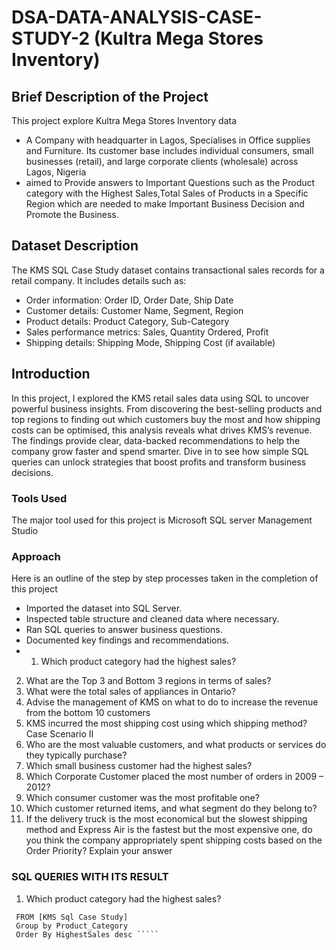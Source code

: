 # DSA-DATA-ANALYSIS-CASE-STUDY-2 (Kultra Mega Stores Inventory)

## Brief Description of the Project
 This project explore Kultra Mega Stores Inventory data
 - A Company with headquarter in Lagos, Specialises in Office supplies and Furniture. Its customer base includes individual consumers, small businesses (retail), and large corporate clients (wholesale) across Lagos, Nigeria
 - aimed to Provide answers to  Important Questions such as the Product category with the Highest Sales,Total Sales of Products in a Specific Region which are needed to make Important Business Decision and Promote the Business.

## Dataset Description
The KMS SQL Case Study dataset contains transactional sales records for a retail company. It includes details such as:
- Order information: Order ID, Order Date, Ship Date
- Customer details: Customer Name, Segment, Region
- Product details: Product Category, Sub-Category
- Sales performance metrics: Sales, Quantity Ordered, Profit
- Shipping details: Shipping Mode, Shipping Cost (if available)
  

## Introduction
In this project, I explored the KMS retail sales data using SQL to uncover powerful business insights. From discovering the best-selling products and top regions to finding out which customers buy the most and how shipping costs can be optimised, this analysis reveals what drives KMS’s revenue. The findings provide clear, data-backed recommendations to help the company grow faster and spend smarter. Dive in to see how simple SQL queries can unlock strategies that boost profits and transform business decisions.
### Tools Used
The major tool used for this project is Microsoft SQL server Management Studio

### Approach 
Here is an outline of the step by step processes taken in the completion of this project  

- Imported the dataset into SQL Server.
- Inspected table structure and cleaned data where necessary.
- Ran SQL queries to answer business questions.
- Documented key findings and recommendations.
- 
  1. Which product category had the highest sales?
2. What are the Top 3 and Bottom 3 regions in terms of sales?
3. What were the total sales of appliances in Ontario?
4. Advise the management of KMS on what to do to increase the revenue from the bottom
10 customers
5. KMS incurred the most shipping cost using which shipping method?
Case Scenario II
6. Who are the most valuable customers, and what products or services do they typically
purchase?
7. Which small business customer had the highest sales?
8. Which Corporate Customer placed the most number of orders in 2009 – 2012?
9. Which consumer customer was the most profitable one?
10. Which customer returned items, and what segment do they belong to?
11. If the delivery truck is the most economical but the slowest shipping method and
Express Air is the fastest but the most expensive one, do you think the company
appropriately spent shipping costs based on the Order Priority? Explain your answer

  ### SQL QUERIES WITH ITS RESULT
   1. Which product category had the highest sales?
````` select top 1 Product_Category, Sum(Sales) AS HighestSales
 FROM [KMS Sql Case Study]
 Group by Product_Category
 Order By HighestSales desc `````

